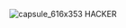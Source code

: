 ![capsule_616x353](https://user-images.githubusercontent.com/87700009/134773195-ce9d5480-5c88-4fea-b023-dc1bf862b465.jpg)
HACKER
 
